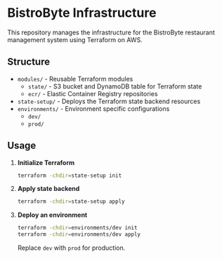 # BistroByte Infrastructure

This repository manages the infrastructure for the BistroByte restaurant management system using Terraform on AWS.

## Structure

- `modules/` - Reusable Terraform modules
  - `state/` - S3 bucket and DynamoDB table for Terraform state
  - `ecr/` - Elastic Container Registry repositories
- `state-setup/` - Deploys the Terraform state backend resources
- `environments/` - Environment specific configurations
  - `dev/`
  - `prod/`

## Usage

1. **Initialize Terraform**
   ```bash
   terraform -chdir=state-setup init
   ```
2. **Apply state backend**
   ```bash
   terraform -chdir=state-setup apply
   ```
3. **Deploy an environment**
   ```bash
   terraform -chdir=environments/dev init
   terraform -chdir=environments/dev apply
   ```
   Replace `dev` with `prod` for production.

